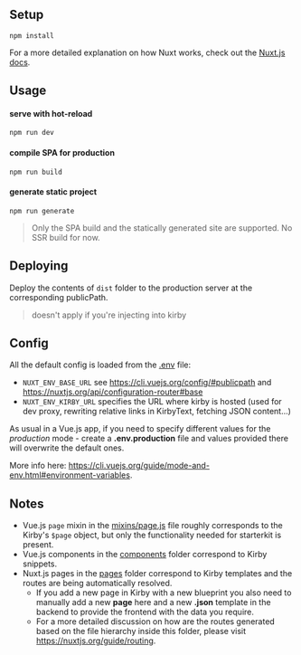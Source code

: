 ## Setup
```
npm install
```

For a more detailed explanation on how Nuxt works, check out the [Nuxt.js docs](https://nuxtjs.org).


## Usage

#### serve with hot-reload
```
npm run dev
```

#### compile SPA for production
```
npm run build
```

#### generate static project
```
npm run generate
```

> Only the SPA build and the statically generated site are supported. No SSR build for now.


## Deploying

Deploy the contents of `dist` folder to the production server at the corresponding publicPath.

> doesn't apply if you're injecting into kirby


## Config

All the default config is loaded from the [.env](.env) file:
- `NUXT_ENV_BASE_URL` see https://cli.vuejs.org/config/#publicpath and https://nuxtjs.org/api/configuration-router#base
- `NUXT_ENV_KIRBY_URL` specifies the URL where kirby is hosted (used for dev proxy, rewriting relative links in KirbyText, fetching JSON content...)

As usual in a Vue.js app, if you need to specify different values for the *production* mode - create a **.env.production** file and values provided there will overwrite the default ones.

More info here: https://cli.vuejs.org/guide/mode-and-env.html#environment-variables.


## Notes

- Vue.js `page` mixin in the [mixins/page.js](mixins/page.js) file roughly corresponds to the Kirby's `$page` object, but only the functionality needed for starterkit is present.
- Vue.js components in the [components](components) folder correspond to Kirby snippets.
- Nuxt.js pages in the [pages](pages) folder correspond to Kirby templates and the routes are being automatically resolved.
  - If you add a new page in Kirby with a new blueprint you also need to manually add a new **page** here and a new **.json** template in the backend to provide the frontend with the data you require.
  - For a more detailed discussion on how are the routes generated based on the file hierarchy inside this folder, please visit https://nuxtjs.org/guide/routing.
